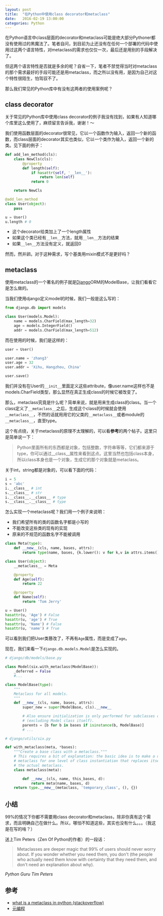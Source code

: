 ```yaml
---
layout: post
title:  "在Python中使用class decorator和metaclass"
date:   2016-02-19 13:00:00
categories: Python
---
```

在Python语言中class层面的decorator和metaclass可能是绝大部分Pythoner都没有使用过的黑魔法了。笔者自问，到目前为止还没有在任何一个部署的代码中使用过这两个语言特性，对metaclass的需求也仅仅一次，最后还是用别的手段解决了。

但这两个语言特性是否就是多余的呢？自省一下，笔者不禁觉得当时对metaclass的那个需求最好的手段可能还是用metaclass，而之所以没有用，是因为自己对这个特性很陌生，怕驾驭不了。

那么我们常见的Python库中有没有这两者的使用案例呢？

## class decorator

关于常见的Python库中使用class decorator的例子我没有找到，如果有人知道哪个库里这么使用了，麻烦留言告诉我，谢谢！～

我们使用函数层面的decorator很常见，它以一个函数作为输入，返回一个新的函数，而class层面的decorator其实也类似，它以一个类作为输入，返回一个新的类。见下面的例子：

```python
def add_len_method(cls):
    class NewCls(cls):
        @property
        def length(self):
            if hasattr(self, '__len__'):
                return len(self)
            return 0

    return NewCls

@add_len_method
class User(object):
    pass

u = User()
u.length # 0
```

* 这个decorator给类加上了一个length属性
* 如果这个类已经有`__len__`方法，就用`__len__`方法的结果
* 如果`__len__`方法没有定义，就返回0

然而，然并卵。对于这种需求，写个基类用mixin模式不是更好吗？

## metaclass

使用metaclass的一个著名的例子就是[Django](https://www.djangoproject.com/)ORM的ModelBase，让我们看看它是怎么做的。

当我们使用django定义model的时候，我们一般是这么写的：

```python
from django.db import models

class User(models.Model):
    name = models.CharField(max_length=32)
    age = models.IntegerField()
    addr = models.CharField(max_length=512)
```

而在使用的时候，我们是这样的：

```python
user = User()

user.name = 'zhang3'
user.age = 32
user.addr = 'Xihu, Hangzhou, China'

user.save()
```

我们并没有在User的`__init__`里面定义这些attribute，像user.name这样也不是models.CharField类型，那么显然在真正生成class的时候它被改变了。

那么，metaclass究竟是什么呢？简单来说，就是用来生成class的class。当一个class定义了`__metaclass__`之后，生成这个class的时候就会使用`__metaclass__`，不然的话就用用它的父类的`__metaclass__`或者module的`__metaclass__`，直至type。

这个有点绕，关于metaclass的原理不太理解的，可以看**参考**的两个帖子。这里只是简单说一下：

>Python里面所有的东西都是对象，包括整数，字符串等等，它们都来源于type，你可以通过__class__属性来看到这点。这里当然也包括class本身，所以class本身也是一个对象，生成它的那个对象就是metaclass。

关于int，string都是对象的，可以看下面的代码：

```python
i = 5
s = 'abc'
i.__class__ # int
s.__class__ # str
i.__class__.__class__ # type
s.__class__.__class__ # type
```

怎么实现一个metaclass呢？我们用一个例子来说明：

* 我们希望所有的类的函数名字都是小写的
* 不能改变这些类的现有的实现
* 原来的不规范的函数名字不能被调用

```python
class Meta(type):
    def __new__(cls, name, bases, attrs):
        return type(name, bases, {k.lower(): v for k,v in attrs.items()})

class User(object):
    __metaclass__ = Meta

    @property
    def Age(self):
        return 22

    @property
    def Name(self):
        return 'Tom Jerry'

u = User()
hasattr(u, 'Age') # False
hasattr(u, 'age') # True
hasattr(u, 'Name') # False
hasattr(u, 'name') # True
```

可以看到我们把User类篡改了，不再有`Age`属性，而是变成了`age`。

现在，我们来看一下`django.db.models.Model`是怎么实现的。

```python
# django/db/models/base.py

class Model(six.with_metaclass(ModelBase)):
    _deferred = False
    #...

class ModelBase(type):
    """
    Metaclass for all models.
    """
    def __new__(cls, name, bases, attrs):
        super_new = super(ModelBase, cls).__new__

        # Also ensure initialization is only performed for subclasses of Model
        # (excluding Model class itself).
        parents = [b for b in bases if isinstance(b, ModelBase)]
        # ...

# django/utils/six.py

def with_metaclass(meta, *bases):
    """Create a base class with a metaclass."""
    # This requires a bit of explanation: the basic idea is to make a dummy
    # metaclass for one level of class instantiation that replaces itself with
    # the actual metaclass.
    class metaclass(meta):

        def __new__(cls, name, this_bases, d):
            return meta(name, bases, d)
    return type.__new__(metaclass, 'temporary_class', (), {})
```

## 小结

99%的情况下你都不需要用class decorator和metaclass，除非你真有这个需求，而且明确自己在做什么。所以，哪怕不知道这些，其实也没有什么。。。（我这是在写的啥？）

送上Tim Peters（Zen Of Python的作者）的一段话：

>Metaclasses are deeper magic that 99% of users should never worry about. If you wonder whether you need them, you don't (the people who actually need them know with certainty that they need them, and don't need an explanation about why).

*Python Guru Tim Peters*

## 参考

* [what is a metaclass in python (stackoverflow)](http://stackoverflow.com/questions/100003/what-is-a-metaclass-in-python)
* [元编程](http://pycon.b0.upaiyun.com/ppt/shell909090-meta-class.html)
